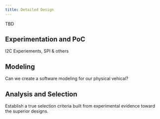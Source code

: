 ```yaml
---
title: Detailed Design
---
```


TBD

## Experimentation and PoC

I2C Experiements, SPI & others

## Modeling

Can we create a software modeling for our physical vehical?

## Analysis and Selection

Establish a true selection criteria built from experimental evidence
toward the superior designs.
